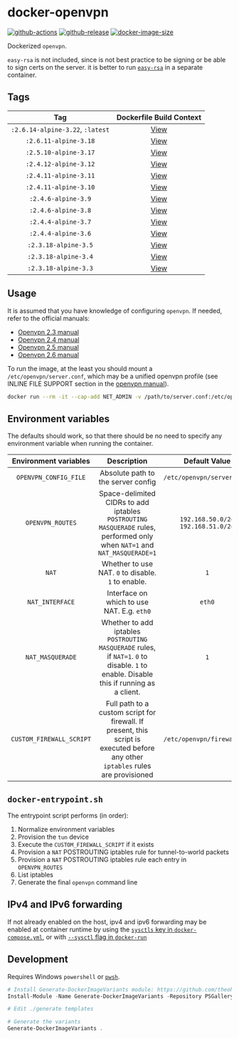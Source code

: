 # docker-openvpn

[![github-actions](https://github.com/theohbrothers/docker-openvpn/actions/workflows/ci-master-pr.yml/badge.svg?branch=master)](https://github.com/theohbrothers/docker-openvpn/actions/workflows/ci-master-pr.yml)
[![github-release](https://img.shields.io/github/v/release/theohbrothers/docker-openvpn?style=flat-square)](https://github.com/theohbrothers/docker-openvpn/releases/)
[![docker-image-size](https://img.shields.io/docker/image-size/theohbrothers/docker-openvpn/latest)](https://hub.docker.com/r/theohbrothers/docker-openvpn)

Dockerized `openvpn`.

`easy-rsa` is not included, since is not best practice to be signing or be able to sign certs on the server. it is better to run [`easy-rsa`](https://github.com/theohbrothers/docker-easyrsa) in a separate container.

## Tags

| Tag | Dockerfile Build Context |
|:-------:|:---------:|
| `:2.6.14-alpine-3.22`, `:latest` | [View](variants/2.6.14-alpine-3.22) |
| `:2.6.11-alpine-3.18` | [View](variants/2.6.11-alpine-3.18) |
| `:2.5.10-alpine-3.17` | [View](variants/2.5.10-alpine-3.17) |
| `:2.4.12-alpine-3.12` | [View](variants/2.4.12-alpine-3.12) |
| `:2.4.11-alpine-3.11` | [View](variants/2.4.11-alpine-3.11) |
| `:2.4.11-alpine-3.10` | [View](variants/2.4.11-alpine-3.10) |
| `:2.4.6-alpine-3.9` | [View](variants/2.4.6-alpine-3.9) |
| `:2.4.6-alpine-3.8` | [View](variants/2.4.6-alpine-3.8) |
| `:2.4.4-alpine-3.7` | [View](variants/2.4.4-alpine-3.7) |
| `:2.4.4-alpine-3.6` | [View](variants/2.4.4-alpine-3.6) |
| `:2.3.18-alpine-3.5` | [View](variants/2.3.18-alpine-3.5) |
| `:2.3.18-alpine-3.4` | [View](variants/2.3.18-alpine-3.4) |
| `:2.3.18-alpine-3.3` | [View](variants/2.3.18-alpine-3.3) |

## Usage

It is assumed that you have knowledge of configuring `openvpn`. If needed, refer to the official manuals:

- [Openvpn 2.3 manual](https://openvpn.net/community-resources/reference-manual-for-openvpn-2-3/)
- [Openvpn 2.4 manual](https://openvpn.net/community-resources/reference-manual-for-openvpn-2-4/)
- [Openvpn 2.5 manual](https://openvpn.net/community-resources/reference-manual-for-openvpn-2-5/)
- [Openvpn 2.6 manual](https://openvpn.net/community-resources/reference-manual-for-openvpn-2-6/)

To run the image, at the least you should mount a `/etc/openvpn/server.conf`, which may be a unified openvpn profile (see INLINE FILE SUPPORT section in the [openvpn manual](https://community.openvpn.net/openvpn/wiki/Openvpn24ManPage)).

```sh
docker run --rm -it --cap-add NET_ADMIN -v /path/to/server.conf:/etc/openvpn/server.conf theohbrothers/docker-openvpn:2.6.14-alpine-3.22
```

## Environment variables

The defaults should work, so that there should be no need to specify any environment variable when running the container.

| Environment variables | Description | Default Value |
|:-------:|:-------:|:-------:|
| `OPENVPN_CONFIG_FILE` | Absolute path to the server config | `/etc/openvpn/server.conf` |
| `OPENVPN_ROUTES` | Space-delimited CIDRs to add iptables `POSTROUTING` `MASQUERADE` rules, performed only when `NAT=1` and `NAT_MASQUERADE=1` | `192.168.50.0/24 192.168.51.0/24` |
| `NAT` | Whether to use NAT. `0` to disable. `1` to enable. | `1` |
| `NAT_INTERFACE` | Interface on which to use NAT. E.g. `eth0` | `eth0` |
| `NAT_MASQUERADE` | Whether to add iptables `POSTROUTING` `MASQUERADE` rules, if `NAT=1`. `0` to disable. `1` to enable. Disable this if running as a client. | `1` |
| `CUSTOM_FIREWALL_SCRIPT` | Full path to a custom script for firewall. If present, this script is executed before any other `iptables` rules are provisioned | `/etc/openvpn/firewall.sh` |

## `docker-entrypoint.sh`

The entrypoint script performs (in order):

1. Normalize environment variables
1. Provision the `tun` device
1. Execute the `CUSTOM_FIREWALL_SCRIPT` if it exists
1. Provision a `NAT` POSTROUTING iptables rule for tunnel-to-world packets
1. Provision a `NAT` POSTROUTING iptables rule each entry in `OPENVPN_ROUTES`
1. List iptables
1. Generate the final `openvpn` command line

## IPv4 and IPv6 forwarding

If not already enabled on the host, ipv4 and ipv6 forwarding may be enabled at container runtime by using the [`sysctls` key in `docker-compose.yml`](https://docs.docker.com/compose/compose-file/compose-file-v2/#sysctls), or with [`--sysctl` flag in `docker-run`](https://docs.docker.com/engine/reference/commandline/run/#/configure-namespaced-kernel-parameters-sysctls-at-runtime#configure-namespaced-kernel-parameters-sysctls-at-runtime)

## Development

Requires Windows `powershell` or [`pwsh`](https://github.com/PowerShell/PowerShell).

```powershell
# Install Generate-DockerImageVariants module: https://github.com/theohbrothers/Generate-DockerImageVariants
Install-Module -Name Generate-DockerImageVariants -Repository PSGallery -Scope CurrentUser -Force -Verbose

# Edit ./generate templates

# Generate the variants
Generate-DockerImageVariants .
```
